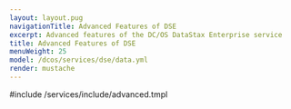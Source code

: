 ```yaml
---
layout: layout.pug
navigationTitle: Advanced Features of DSE
excerpt: Advanced features of the DC/OS DataStax Enterprise service
title: Advanced Features of DSE
menuWeight: 25
model: /dcos/services/dse/data.yml
render: mustache
---
```


#include /services/include/advanced.tmpl
